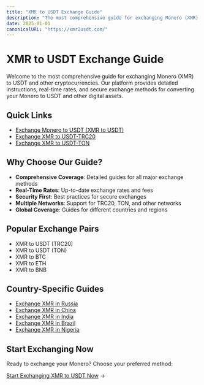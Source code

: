 ```yaml
---
title: "XMR to USDT Exchange Guide"
description: "The most comprehensive guide for exchanging Monero (XMR) to USDT and other cryptocurrencies"
date: 2025-01-01
canonicalURL: "https://xmr2usdt.com/"
---
```


# XMR to USDT Exchange Guide

Welcome to the most comprehensive guide for exchanging Monero (XMR) to USDT and other cryptocurrencies. Our platform provides detailed instructions, real-time rates, and secure exchange methods for converting your Monero to USDT and other digital assets.

## Quick Links

-   [Exchange Monero to USDT (XMR to USDT)](/exchanges/xmr-to-usdt/)
-   [Exchange XMR to USDT-TRC20](/exchanges/xmr-to-usdt-trc20/)
-   [Exchange XMR to USDT-TON](/exchanges/xmr-to-usdt-ton/)

## Why Choose Our Guide?

-   **Comprehensive Coverage**: Detailed guides for all major exchange methods
-   **Real-Time Rates**: Up-to-date exchange rates and fees
-   **Security First**: Best practices for secure exchanges
-   **Multiple Networks**: Support for TRC20, TON, and other networks
-   **Global Coverage**: Guides for different countries and regions

## Popular Exchange Pairs

-   XMR to USDT (TRC20)
-   XMR to USDT (TON)
-   XMR to BTC
-   XMR to ETH
-   XMR to BNB

## Country-Specific Guides

-   [Exchange XMR in Russia](/exchanges/countries/russia/)
-   [Exchange XMR in China](/exchanges/countries/china/)
-   [Exchange XMR in India](/exchanges/countries/india/)
-   [Exchange XMR in Brazil](/exchanges/countries/brazil/)
-   [Exchange XMR in Nigeria](/exchanges/countries/nigeria/)

## Start Exchanging Now

Ready to exchange your Monero? Choose your preferred method:

[Start Exchanging XMR to USDT Now](/exchanges/xmr-to-usdt/) →
